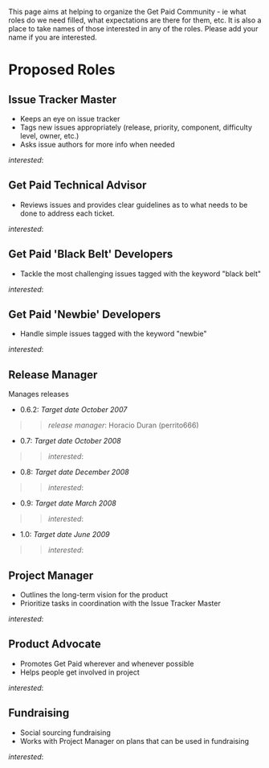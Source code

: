 This page aims at helping to organize the Get Paid Community - ie what roles do we need filled, what expectations are there for them, etc. It is also a place to take names of those interested in any of the roles. Please add your name if you are interested.

# Proposed Roles #

## Issue Tracker Master ##
  * Keeps an eye on issue tracker
  * Tags new issues appropriately (release, priority, component, difficulty level, owner, etc.)
  * Asks issue authors for more info when needed

_interested_:

## Get Paid Technical Advisor ##
  * Reviews issues and provides clear guidelines as to what needs to be done to address each ticket.

_interested_:

## Get Paid 'Black Belt' Developers ##
  * Tackle the most challenging issues tagged with the keyword "black belt"

_interested_:

## Get Paid 'Newbie' Developers ##
  * Handle simple issues tagged with the keyword "newbie"

_interested_:

## Release Manager ##
Manages releases

  * 0.6.2: _Target date October 2007_
> > _release manager_: Horacio Duran (perrito666)
  * 0.7: _Target date October 2008_
> > _interested_:
  * 0.8: _Target date December 2008_
> > _interested_:
  * 0.9: _Target date March 2008_
> > _interested_:
  * 1.0: _Target date June 2009_
> > _interested_:

## Project Manager ##
  * Outlines the long-term vision for the product
  * Prioritize tasks in coordination with the Issue Tracker Master

_interested_:

## Product Advocate ##
  * Promotes Get Paid wherever and whenever possible
  * Helps people get involved in project

_interested_:

## Fundraising ##
  * Social sourcing fundraising
  * Works with Project Manager on plans that can be used in fundraising

_interested_: